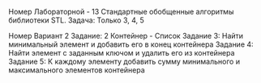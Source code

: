 Номер Лабораторной - 13
Стандартные обобщенные алгоритмы библиотеки STL.
Задача:
Только 3, 4, 5


Номер Вариант 2
Задание: 2
Контейнер - Список
Задание 3:
Найти минимальный элемент и добавить его в конец контейнера
Задание 4:
Найти элемент с заданным ключом и удалить его из
контейнера
Задание 5:
К каждому элементу добавить сумму минимального и максимального элементов
контейнера